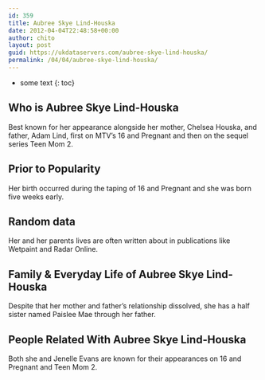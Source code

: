 ```yaml
---
id: 359
title: Aubree Skye Lind-Houska
date: 2012-04-04T22:48:58+00:00
author: chito
layout: post
guid: https://ukdataservers.com/aubree-skye-lind-houska/
permalink: /04/04/aubree-skye-lind-houska/
---
```


* some text
{: toc}


## Who is  Aubree Skye Lind-Houska
                  
                  
                  
Best known for her appearance alongside her mother, Chelsea Houska, and father, Adam Lind, first on MTV&#8217;s 16 and Pregnant and then on the sequel series Teen Mom 2.
                  
                
                
                
## Prior to Popularity 
                  
                  
                  
Her birth occurred during the taping of 16 and Pregnant and she was born five weeks early.
                  
                
                
                
## Random data 
                  
                  
                  
Her and her parents lives are often written about in publications like Wetpaint and Radar Online.
                  
                
                
                
## Family & Everyday Life of Aubree Skye Lind-Houska
                  
                  
                  
Despite that her mother and father&#8217;s relationship dissolved, she has a half sister named Paislee Mae through her father.
                  
                
                
                
## People Related With  Aubree Skye Lind-Houska
                  
                  
                  
Both she and Jenelle Evans are known for their appearances on 16 and Pregnant and Teen Mom 2.
                  
                
              
            
          
          
          
    
    
  
